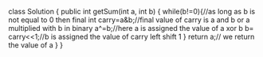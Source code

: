 class Solution {
    public int getSum(int a, int b) {
        while(b!=0){//as long as b is not equal to 0 then
            final int carry=a&b;//final value of carry is a and b or a multiplied with b in binary
            a^=b;//here a is assigned the value of a xor b
            b= carry<<1;//b is assigned the value of carry left shift 1
        }
        return a;// we return the value of a
    }
}